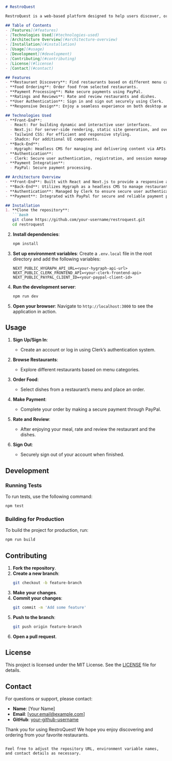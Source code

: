 
```markdown
# RestroQuest

RestroQuest is a web-based platform designed to help users discover, order food from various restaurants, make payments, rate and review their experiences, and manage their accounts with secure sign-in and sign-out functionality. This project leverages modern web technologies to provide a seamless and user-friendly experience.

## Table of Contents
- [Features](#features)
- [Technologies Used](#technologies-used)
- [Architecture Overview](#architecture-overview)
- [Installation](#installation)
- [Usage](#usage)
- [Development](#development)
- [Contributing](#contributing)
- [License](#license)
- [Contact](#contact)

## Features
- **Restaurant Discovery**: Find restaurants based on different menu categories.
- **Food Ordering**: Order food from selected restaurants.
- **Payment Processing**: Make secure payments using PayPal.
- **Ratings and Reviews**: Rate and review restaurants and dishes.
- **User Authentication**: Sign in and sign out securely using Clerk.
- **Responsive Design**: Enjoy a seamless experience on both desktop and mobile devices.

## Technologies Used
- **Front-End**:
  - React: For building dynamic and interactive user interfaces.
  - Next.js: For server-side rendering, static site generation, and overall performance optimization.
  - Tailwind CSS: For efficient and responsive styling.
  - Shadcn: For additional UI components.
- **Back-End**:
  - Hygraph: Headless CMS for managing and delivering content via APIs.
- **Authentication**:
  - Clerk: Secure user authentication, registration, and session management.
- **Payment Integration**:
  - PayPal: Secure payment processing.

## Architecture Overview
- **Front-End**: Built with React and Next.js to provide a responsive and fast user experience. Tailwind CSS is used for styling, while Shadcn adds pre-designed UI components.
- **Back-End**: Utilizes Hygraph as a headless CMS to manage restaurant and menu data.
- **Authentication**: Managed by Clerk to ensure secure user authentication and session management.
- **Payment**: Integrated with PayPal for secure and reliable payment processing.

## Installation
1. **Clone the repository**:
   ```bash
   git clone https://github.com/your-username/restroquest.git
   cd restroquest
   ```

2. **Install dependencies**:
   ```bash
   npm install
   ```

3. **Set up environment variables**:
   Create a `.env.local` file in the root directory and add the following variables:
   ```env
   NEXT_PUBLIC_HYGRAPH_API_URL=<your-hygraph-api-url>
   NEXT_PUBLIC_CLERK_FRONTEND_API=<your-clerk-frontend-api>
   NEXT_PUBLIC_PAYPAL_CLIENT_ID=<your-paypal-client-id>
   ```

4. **Run the development server**:
   ```bash
   npm run dev
   ```

5. **Open your browser**:
   Navigate to `http://localhost:3000` to see the application in action.

## Usage
1. **Sign Up/Sign In**:
   - Create an account or log in using Clerk’s authentication system.
   
2. **Browse Restaurants**:
   - Explore different restaurants based on menu categories.

3. **Order Food**:
   - Select dishes from a restaurant’s menu and place an order.

4. **Make Payment**:
   - Complete your order by making a secure payment through PayPal.

5. **Rate and Review**:
   - After enjoying your meal, rate and review the restaurant and the dishes.

6. **Sign Out**:
   - Securely sign out of your account when finished.

## Development
### Running Tests
To run tests, use the following command:
```bash
npm test
```

### Building for Production
To build the project for production, run:
```bash
npm run build
```

## Contributing
1. **Fork the repository**.
2. **Create a new branch**:
   ```bash
   git checkout -b feature-branch
   ```
3. **Make your changes**.
4. **Commit your changes**:
   ```bash
   git commit -m 'Add some feature'
   ```
5. **Push to the branch**:
   ```bash
   git push origin feature-branch
   ```
6. **Open a pull request**.

## License
This project is licensed under the MIT License. See the [LICENSE](LICENSE) file for details.

## Contact
For questions or support, please contact:
- **Name**: [Your Name]
- **Email**: [your.email@example.com]
- **GitHub**: [your-github-username](https://github.com/your-github-username)

Thank you for using RestroQuest! We hope you enjoy discovering and ordering from your favorite restaurants.
```

Feel free to adjust the repository URL, environment variable names, and contact details as necessary.